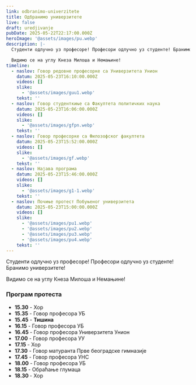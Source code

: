 ```yaml
---
link: odbranimo-univerzitete
title: Одбранимо универзитете
live: false
draft: uredjivanje
pubDate: 2025-05-22T22:17:00.000Z
heroImage: '@assets/images/pu.webp'
description: |-
  Студенти одлучно уз професоре! Професори одлучно уз студенте! Бранимо универзитете!

  Видимо се на углу Кнеза Милоша и Немањине!
timeline:
  - naslov: Говор редовне професорке са Универзитета Унион
    datum: 2025-05-23T16:10:00.000Z
    videos: []
    slike:
      - '@assets/images/guu1.webp'
    tekst: ''
  - naslov: Говор студенткиње са Факултета политичких наука
    datum: 2025-05-23T16:06:00.000Z
    videos: []
    slike:
      - '@assets/images/gfpn.webp'
    tekst: ''
  - naslov: Говор професорке са Филозофског факултета
    datum: 2025-05-23T15:52:00.000Z
    videos: []
    slike:
      - '@assets/images/gf.webp'
    tekst: ''
  - naslov: Најава програма
    datum: 2025-05-23T15:46:00.000Z
    videos: []
    slike:
      - '@assets/images/g1-1.webp'
    tekst: ''
  - naslov: Почиње протест Побуњеног универзитета
    datum: 2025-05-23T15:00:00.000Z
    videos: []
    slike:
      - '@assets/images/pu1.webp'
      - '@assets/images/pu2.webp'
      - '@assets/images/pu3.webp'
      - '@assets/images/pu4.webp'
    tekst: ''
---
```

Студенти одлучно уз професоре! Професори одлучно уз студенте! Бранимо универзитете!

Видимо се на углу Кнеза Милоша и Немањине!

### Програм протеста

- **15.30** - Хор
- **15.35** - Говор професора УБ
- **15.45** - **Тишина**
- **16.15** - Говор професора УБ
- **16.45** - Говор професора Универзитета Унион
- **17.00** - Говор професора УУ
- **17.15** - Хор
- **17.30** - Говор матуранта Прве београдске гимназије
- **17.45** - Говор професора УНС
- **18.00** - Говор професора УБ
- **18.15** - Обраћање глумаца
- **18.30&#32;**- Хор
